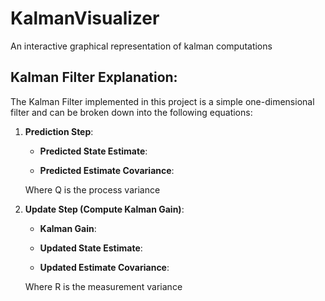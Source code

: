 # KalmanVisualizer
An interactive graphical representation of kalman computations

## Kalman Filter Explanation:
The Kalman Filter implemented in this project is a simple one-dimensional filter
and can be broken down into the following equations:

1. **Prediction Step**:
   - **Predicted State Estimate**:
     
   - **Predicted Estimate Covariance**:
     
   Where Q is the process variance
2. **Update Step (Compute Kalman Gain)**:
   - **Kalman Gain**:
     
   - **Updated State Estimate**:
     
   - **Updated Estimate Covariance**:
     
   Where R is the measurement variance 